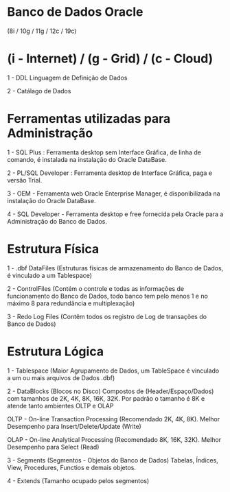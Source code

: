 # Banco de Dados Oracle
(8i / 10g / 11g / 12c / 19c)
# (i - Internet) / (g - Grid) / (c - Cloud)

1 - DDL Linguagem de Definição de Dados

2 - Catálago de Dados

# Ferramentas utilizadas para Administração
1 - SQL Plus : Ferramenta desktop sem Interface Gráfica, de linha de comando, é instalada na instalação do Oracle DataBase.

2 - PL/SQL Developer : Ferramenta desktop de Interface Gráfica, paga e versão Trial.

3 - OEM - Ferramenta web Oracle Enterprise Manager, é disponibilizada na instalação do Oracle DataBase.

4 - SQL Developer - Ferramenta desktop e free fornecida pela Oracle para a Administração do Banco de Dados.

# Estrutura Física
1 - .dbf DataFiles (Estruturas físicas de armazenamento do Banco de Dados, é vinculado a um Tablespace)

2 - ControlFiles (Contém o controle e todas as informações de funcionamento do Banco de Dados, todo banco tem pelo menos 1 e no máximo 8 para redundância e multiplexação)

3 - Redo Log Files (Contêm todos os registro de Log de transações do Banco de Dados)

# Estrutura Lógica
1 - Tablespace (Maior Agrupamento de Dados, um TableSpace é vinculado a um ou mais arquivos de Dados .dbf)

2 - DataBlocks (Blocos no Disco)
Compostos de (Header/Espaço/Dados) com tamanhos de 2K, 4K, 8K, 16K, 32K. Por padrão o tamanho é 8K e atende tanto ambientes OLTP e OLAP

OLTP - On-line Transaction Processing (Recomendado 2K, 4K, 8K). Melhor Desempenho para Insert/Delete/Update (Write)

OLAP - On-line Analytical Processing (Recomendado 8K, 16K, 32K). Melhor Desempenho para Select (Read)

3 - Segments (Segmentos - Objetos do Banco de Dados)
Tabelas, Índices, View, Procedures, Functios e demais objetos.

4 - Extends (Tamanho ocupado pelos segmentos)

